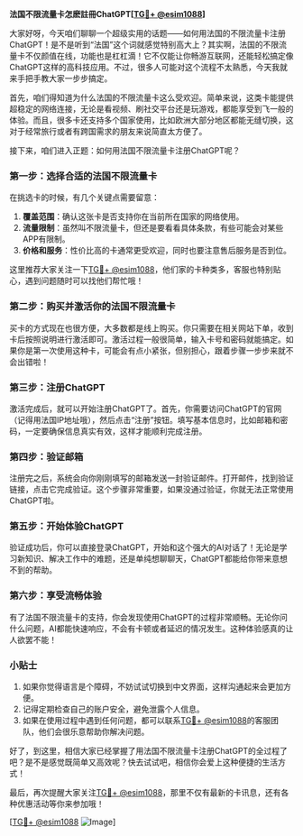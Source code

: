 **法国不限流量卡怎麽註冊ChatGPT[[TG💪+ @esim1088](https://t.me/s/esim1088)]**

大家好呀，今天咱们聊聊一个超级实用的话题——如何用法国的不限流量卡注册ChatGPT！是不是听到“法国”这个词就感觉特别高大上？其实啊，法国的不限流量卡不仅颜值在线，功能也是杠杠滴！它不仅能让你畅游互联网，还能轻松搞定像ChatGPT这样的高科技应用。不过，很多人可能对这个流程不太熟悉，今天我就来手把手教大家一步步搞定。

首先，咱们得知道为什么法国的不限流量卡这么受欢迎。简单来说，这类卡能提供超稳定的网络连接，无论是看视频、刷社交平台还是玩游戏，都能享受到飞一般的体验。而且，很多卡还支持多个国家使用，比如欧洲大部分地区都能无缝切换，这对于经常旅行或者有跨国需求的朋友来说简直太方便了。

接下来，咱们进入正题：如何用法国不限流量卡注册ChatGPT呢？

### **第一步：选择合适的法国不限流量卡**
在挑选卡的时候，有几个关键点需要留意：
1. **覆盖范围**：确认这张卡是否支持你在当前所在国家的网络使用。
2. **流量限制**：虽然叫不限流量卡，但还是要看看具体条款，有些可能会对某些APP有限制。
3. **价格和服务**：性价比高的卡通常更受欢迎，同时也要注意售后服务是否到位。

这里推荐大家关注一下[TG💪+ @esim1088](https://t.me/s/esim1088)，他们家的卡种类多，客服也特别贴心，遇到问题随时可以找他们帮忙哦！

### **第二步：购买并激活你的法国不限流量卡**
买卡的方式现在也很方便，大多数都是线上购买。你只需要在相关网站下单，收到卡后按照说明进行激活即可。激活过程一般很简单，输入卡号和密码就能搞定。如果你是第一次使用这种卡，可能会有点小紧张，但别担心，跟着步骤一步步来就不会出错啦！

### **第三步：注册ChatGPT**
激活完成后，就可以开始注册ChatGPT了。首先，你需要访问ChatGPT的官网（记得用法国IP地址哦），然后点击“注册”按钮。填写基本信息时，比如邮箱和密码，一定要确保信息真实有效，这样才能顺利完成注册。

### **第四步：验证邮箱**
注册完之后，系统会向你刚刚填写的邮箱发送一封验证邮件。打开邮件，找到验证链接，点击它完成验证。这个步骤非常重要，如果没通过验证，你就无法正常使用ChatGPT啦。

### **第五步：开始体验ChatGPT**
验证成功后，你可以直接登录ChatGPT，开始和这个强大的AI对话了！无论是学习新知识、解决工作中的难题，还是单纯想聊聊天，ChatGPT都能给你带来意想不到的帮助。

### **第六步：享受流畅体验**
有了法国不限流量卡的支持，你会发现使用ChatGPT的过程非常顺畅。无论你问什么问题，AI都能快速响应，不会有卡顿或者延迟的情况发生。这种体验感真的让人欲罢不能！

### **小贴士**
1. 如果你觉得语言是个障碍，不妨试试切换到中文界面，这样沟通起来会更加方便。
2. 记得定期检查自己的账户安全，避免泄露个人信息。
3. 如果在使用过程中遇到任何问题，都可以联系[TG💪+ @esim1088](https://t.me/s/esim1088)的客服团队，他们会很乐意帮助你解决问题。

好了，到这里，相信大家已经掌握了用法国不限流量卡注册ChatGPT的全过程了吧？是不是感觉既简单又高效呢？快去试试吧，相信你会爱上这种便捷的生活方式！

最后，再次提醒大家关注[TG💪+ @esim1088](https://t.me/s/esim1088)，那里不仅有最新的卡讯息，还有各种优惠活动等你来参加哦！

[[TG💪+ @esim1088](https://t.me/s/esim1088) ![Image](https://i.postimg.cc/4NQfJmqS/Snipaste-2025-05-13-00-14-12.png)]